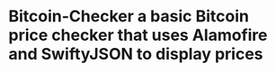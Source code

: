 # Bitcoin-Checker a basic Bitcoin price checker that uses Alamofire and SwiftyJSON to display prices
